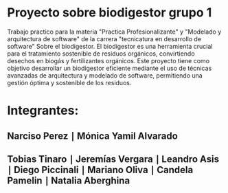 # Proyecto sobre biodigestor grupo 1
Trabajo practico para la materia "Practica Profesionalizante" y "Modelado y arquitectura de software" de la carrera "tecnicatura en desarrollo de software" Sobre el biodigestor.
El biodigestor es una herramienta crucial para el tratamiento sostenible de residuos orgánicos, convirtiendo desechos en biogás y fertilizantes orgánicos. Este proyecto tiene como objetivo desarrollar un biodigestor eficiente mediante el uso de técnicas avanzadas de arquitectura y modelado de software, permitiendo una gestión óptima y sostenible de los residuos.

# Integrantes:
## Narciso Perez ∣ Mónica Yamil Alvarado
## Tobias Tinaro ∣ Jeremías Vergara ∣ Leandro Asis ∣ Diego Piccinali ∣ Mariano Oliva ∣ Candela Pamelin ∣ Natalia Aberghina
